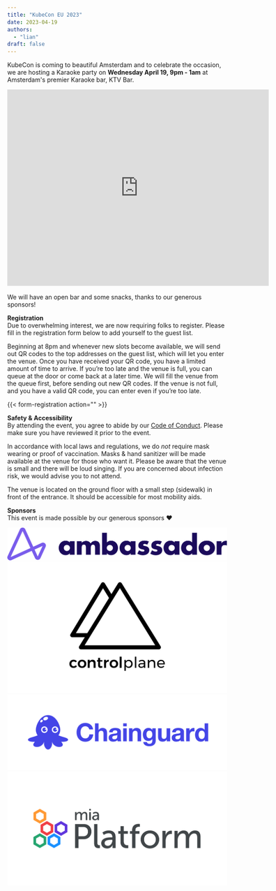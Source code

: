 ```yaml
---
title: "KubeCon EU 2023"
date: 2023-04-19
authors:
  - "lian"
draft: false
---
```

KubeCon is coming to beautiful Amsterdam and to celebrate the occasion, we are hosting a Karaoke party on **Wednesday April 19, 9pm - 1am** at Amsterdam's premier Karaoke bar, KTV Bar.
<iframe src="https://www.google.com/maps/embed?pb=!1m18!1m12!1m3!1d2435.691042140049!2d4.897678315850254!3d52.37602197978714!2m3!1f0!2f0!3f0!3m2!1i1024!2i768!4f13.1!3m3!1m2!1s0x47c609b9cbcf2301%3A0x97b875ed29f9c2b0!2sKTV%20Bar!5e0!3m2!1sen!2snl!4v1675784699651!5m2!1sen!2snl" width="600" height="450" style="border:0;" allowfullscreen="" loading="lazy" referrerpolicy="no-referrer-when-downgrade"></iframe>

We will have an open bar and some snacks, thanks to our generous sponsors!

**Registration**  
Due to overwhelming interest, we are now requiring folks to register.
Please fill in the registration form below to add yourself to the guest list.

Beginning at 8pm and whenever new slots become available, we will send out QR codes to the top addresses on the guest list, which will let you enter the venue.
Once you have received your QR code, you have a limited amount of time to arrive. If you’re too late and the venue is full, you can queue at the door or come back at a later time. We will fill the venue from the queue first, before sending out new QR codes.
If the venue is not full, and you have a valid QR code, you can enter even if you’re too late.

{{< form-registration action="" >}}

**Safety & Accessibility**  
By attending the event, you agree to abide by our [Code of Conduct](/coc). Please make sure you have reviewed it prior to the event.

In accordance with local laws and regulations, we do *not* require mask wearing or proof of vaccination. Masks & hand sanitizer will be made available at the venue for those who want it.
Please be aware that the venue is small and there will be loud singing. If you are concerned about infection risk, we would advise you to not attend.

The venue is located on the ground floor with a small step (sidewalk) in front of the entrance. It should be accessible for most mobility aids.

**Sponsors**  
This event is made possible by our generous sponsors ❤️

[![Ambassador Labs](Ambassador_Labs_horiz_full_color_RGB.png)](https://www.getambassador.io/)
[![Control-Plane](control-plane-Logo.png)](https://control-plane.io/)
[![Chainguard](Chainguard_Lockup_Blue.png)](https://www.chainguard.dev/)
[![Mia-Platform](mia-platform-Horizontal_Lockup_Primary.jpg)](https://www.mia-platform.eu/)
